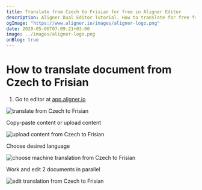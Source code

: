 ```yaml
---
title: Translate from Czech to Frisian for free in Aligner Editor
description: Aligner Dual Editor Tutorial. How to translate for free from Czech to Frisian. Aligner is multilingual document management platform. 
ogImage: "https://www.aligner.io/images/aligner-logo.png"
date: 2020-05-06T07:09:21+03:00
image: ../images/aligner-logo.png
onBlog: true
---
```


# How to translate document from Czech to Frisian

1. Go to editor at [app.aligner.io](https://app.aligner.io "Aligner App web page")

![translate from Czech to Frisian](../aligner-blank-editor.png "translate from Czech to Frisian")

Copy-paste content or upload content

![upload content from Czech to Frisian](../aligner-uploaded-document.png "upload content from Czech to Frisian")

Choose desired language

![choose machine translation from Czech to Frisian](../aligner-language-dropdown.png "choose machine translation from Czech to Frisian")

Work and edit 2 documents in parallel

![edit translation from Czech to Frisian](../aligner-double-sitded-editor.png "edit translation from Czech to Frisian")

